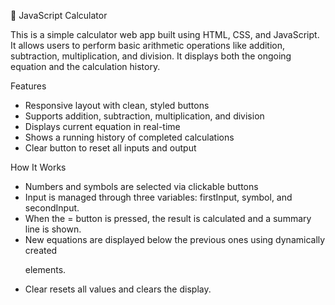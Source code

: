🧮 JavaScript Calculator

This is a simple calculator web app built using HTML, CSS, and JavaScript.
It allows users to perform basic arithmetic operations like addition, subtraction, multiplication, and division.
It displays both the ongoing equation and the calculation history.


Features
- Responsive layout with clean, styled buttons
- Supports addition, subtraction, multiplication, and division
- Displays current equation in real-time
- Shows a running history of completed calculations
- Clear button to reset all inputs and output

How It Works
- Numbers and symbols are selected via clickable buttons
- Input is managed through three variables: firstInput, symbol, and secondInput.
- When the = button is pressed, the result is calculated and a summary line is shown.
- New equations are displayed below the previous ones using dynamically created <p> elements.
- Clear resets all values and clears the display.

